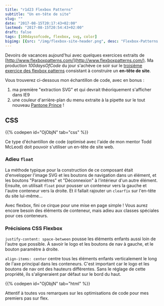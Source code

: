 ```yaml
---
title: "r1d23 Flexbox Patterns"
subtitle: "Un en-tête de site"
slug: ""
date: "2017-08-15T20:17:43+02:00"
lastmod: "2017-08-15T20:54:43+02:00"
draft: false
tags: [100daysofcode, flexbox, svg, color]
bigimg: [{src: "/img/flexbox-site-header.png", desc: "Flexbox-Patterns : En-tête de site"}]
---
```


Devoirs de vacances aujourd'hui avec quelques exercices extraits de [http://www.flexboxpatterns.com/](http://www.flexboxpatterns.com/). Ma production *100daysOfCode* du jour s'achève ce soir sur le [troisième exercice des flexbox patterns](http://www.flexboxpatterns.com/site-header) consistant à construire un **en-tête de site**. 

Vous trouverez ci-dessous mon échantillon de code, avec en bonus : 

1. ma première "extraction SVG" et qui devrait théoriquement s'afficher dans IE9 
2. une couleur d'arrière-plan du menu extraite à la pipette sur le tout nouveau [Pantone  Prince](https://www.theguardian.com/music/2017/aug/14/prince-purple-pantone-color-institute-love-symbol-2) ! 

## CSS 

{{% codepen id="OjObjN" tab="css" %}}

Ce type d'échantillon de code (optimisé avec l'aide de mon mentor Todd McLeod) doit pouvoir s'utiliser un en-tête de site web. 

### Adieu `float`

La méthode typique pour la construction de ce composant était  d'envelopper l'image SVG et les boutons de navigation dans un élément, et les boutons "Paramètres" et "Déconnexion" à l'intérieur d'un autre élément. Ensuite, on utilisait `float` pour pousser un conteneur vers la gauche et l'autre conteneur vers la droite. Et il fallait rajouter un `clearfix` sur l'en-tête du site lui-même... 

Avec flexbox, fini ce cirque pour une mise en page simple ! Vous aurez encore besoin des éléments de conteneur, mais adieu aux classes spéciales pour ces conteneurs.

### Précisions CSS Flexbox

`justify-content: space-between` pousse les éléments enfants aussi loin de l'autre que possible. À savoir le logo et les boutons de nav à gauche, et le bouton paramètre à droite.

`align-items: center` centre tous les éléments enfants verticalement le long de l'axe principal dans les conteneurs. C'est important car le logo et les boutons de nav ont des hauteurs différentes. Sans le réglage de cette propriété, ils s'aligneraient par défaut sur le bord du haut.

{{% codepen id="OjObjN" tab="html" %}}

Attentif à toutes vos remarques sur les optimisations de code pour mes premiers pas sur flex.

